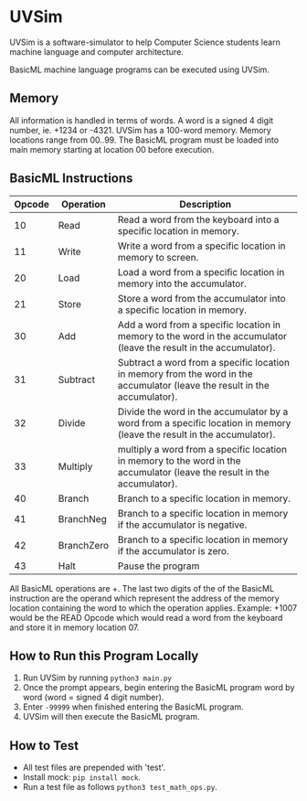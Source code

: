 # UVSim
UVSim is a software-simulator to help Computer Science students learn machine language and computer architecture.

BasicML machine language programs can be executed using UVSim.

## Memory
All information is handled in terms of words. A word is a signed 4 digit number, ie. +1234 or -4321. UVSim has a 100-word memory. Memory locations range from 00..99. The BasicML program must be loaded into main memory starting at location 00 before execution.

## BasicML Instructions

| Opcode     | Operation | Description |
| ----------- | ----------- |----------- |
| 10 | Read | Read a word from the keyboard into a specific location in memory. |
| 11 | Write | Write a word from a specific location in memory to screen. |
| 20 | Load |Load a word from a specific location in memory into the accumulator. |
| 21 | Store |Store a word from the accumulator into a specific location in memory. |
| 30 | Add |Add a word from a specific location in memory to the word in the accumulator (leave the result in the accumulator). |
| 31 | Subtract | Subtract a word from a specific location in memory from the word in the accumulator (leave the result in the accumulator). |
| 32 | Divide | Divide the word in the accumulator by a word from a specific location in memory (leave the result in the accumulator). |
| 33 | Multiply | multiply a word from a specific location in memory to the word in the accumulator (leave the result in the accumulator). |
| 40 | Branch | Branch to a specific location in memory. |
| 41 | BranchNeg | Branch to a specific location in memory if the accumulator is negative. |
| 42 | BranchZero | Branch to a specific location in memory if the accumulator is zero. |
| 43 | Halt | Pause the program |

All BasicML operations are +. The last two digits of the of the BasicML instruction are the operand which represent the address of the memory location containing the word to which the operation applies.
Example: +1007 would be the READ Opcode which would read a word from the keyboard and store it in memory location 07.

## How to Run this Program Locally
1. Run UVSim by running `python3 main.py`
2. Once the prompt appears, begin entering the BasicML program word by word (word = signed 4 digit number).
3. Enter `-99999` when finished entering the BasicML program.
4. UVSim will then execute the BasicML program.


## How to Test
- All test files are prepended with 'test'.
- Install mock: `pip install mock`.
- Run a test file as follows `python3 test_math_ops.py`.
